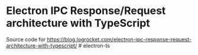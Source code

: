 # Electron IPC Response/Request architecture with TypeScript

Source code for https://blog.logrocket.com/electron-ipc-response-request-architecture-with-typescript/
#   e l e c t r o n - t s  
 